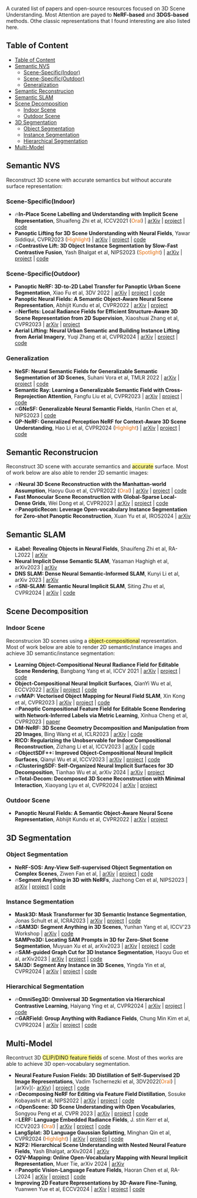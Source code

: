 A curated list of papers and open-source resources focused on 3D Scene Understanding. Most Attention are payed to **NeRF-based** and **3DGS-based** methods. Othe classic representations that I found interesting are also listed here.

## Table of Content
- [Table of Content](#table-of-content)
- [Semantic NVS](#semantic-nvs)
  - [Scene-Specific(Indoor)](#scene-specificindoor)
  - [Scene-Specific(Outdoor)](#scene-specificoutdoor)
  - [Generalization](#generalization)
- [Semantic Reconstrucion](#semantic-reconstrucion)
- [Semantic SLAM](#semantic-slam)
- [Scene Decomposition](#scene-decomposition)
  - [Indoor Scene](#indoor-scene)
  - [Outdoor Scene](#outdoor-scene)
- [3D Segmentation](#3d-segmentation)
  - [Object Segmentation](#object-segmentation)
  - [Instance Segmentation](#instance-segmentation)
  - [Hierarchical Segmentation](#hierarchical-segmentation)
- [Multi-Model](#multi-model)



## Semantic NVS
Reconstruct 3D scene with accurate semantics but without accurate surface representation:
### Scene-Specific(Indoor)
- 🔥**In-Place Scene Labelling and Understanding with Implicit Scene Representation**, Shuaifeng Zhi et al, ICCV2021 (<font color="#e36c09">Oral</font>) | [arXiv](https://arxiv.org/abs/2103.15875) | [project](https://shuaifengzhi.com/Semantic-NeRF/) | [code](https://github.com/Harry-Zhi/semantic_nerf/)
- **Panoptic Lifting for 3D Scene Understanding with Neural Fields**, Yawar Siddiqui, CVPR2023 (<font color="#e36c09">Highlight</font>) | [arXiv](https://arxiv.org/abs/2212.09802) | [project](https://nihalsid.github.io/panoptic-lifting/) | [code](https://github.com/nihalsid/panoptic-lifting)
- 🔥**Contrastive Lift: 3D Object Instance Segmentation by Slow-Fast Contrastive Fusion**, Yash Bhalgat et al, NIPS2023 (<font color="#e36c09">Spotlight</font>) | [arXiv](https://arxiv.org/abs/2306.04633) | [project](https://www.robots.ox.ac.uk/~vgg/research/contrastive-lift/) | [code](https://github.com/yashbhalgat/Contrastive-Lift)

### Scene-Specific(Outdoor)
- **Panoptic NeRF: 3D-to-2D Label Transfer for Panoptic Urban Scene Segmentation**, Xiao Fu et al, 3DV 2022 | [arXiv](https://arxiv.org/abs/2203.15224) | [project](https://fuxiao0719.github.io/projects/panopticnerf/) | [code](https://github.com/fuxiao0719/panopticnerf)
- **Panoptic Neural Fields: A Semantic Object-Aware Neural Scene Representation**, Abhijit Kundu et al, CVPR2022 | [arXiv](https://arxiv.org/abs/2205.04334.pdf) | [project](https://abhijitkundu.info/projects/pnf/)
- 🔥**Nerflets: Local Radiance Fields for Efficient Structure-Aware 3D Scene Representation from 2D Supervision**, Xiaoshuai Zhang et al, CVPR2023 | [arXiv](https://arxiv.org/abs/2303.03361) | [project](https://jetd1.github.io/nerflets-web/)
- **Aerial Lifting: Neural Urban Semantic and Building Instance Lifting from Aerial Imagery**, Yuqi Zhang et al, CVPR2024 | [arXiv](https://arxiv.org/abs/2403.11812) | [project](https://zyqz97.github.io/Aerial_Lifting/) | [code](https://github.com/zyqz97/Aerial_lifting)

### Generalization
- **NeSF: Neural Semantic Fields for Generalizable Semantic Segmentation of 3D Scenes**, Suhani Vora et al, TMLR 2022 | [arXiv](https://arxiv.org/pdf/2111.13260) | [project](https://nesf3d.github.io/) | [code](https://github.com/google-research/jax3d/tree/main/jax3d/projects/nesf)
- **Semantic Ray: Learning a Generalizable Semantic Field with Cross-Reprojection Attention**, Fangfu Liu et al, CVPR2023 | [arXiv](https://arxiv.org/abs/2303.13014) | [project](https://liuff19.github.io/S-Ray/) | [code](https://github.com/liuff19/Semantic-Ray)
- 🔥**GNeSF: Generalizable Neural Semantic Fields**, Hanlin Chen et al, NIPS2023 | [code](https://github.com/HLinChen/GNeSF)
- **GP-NeRF: Generalized Perception NeRF for Context-Aware 3D Scene Understanding**, Hao Li et al, CVPR2024 (<font color="#e36c09">Highlight</font>) | [arXiv](https://arxiv.org/abs/2311.11863) | [project](https://lifuguan.github.io/gpnerf-pages/) | [code](https://github.com/lifuguan/GP-NeRF)

## Semantic Reconstrucion
Reconstruct 3D scene with accurate semantics and <span style="background:#fff88f">accurate</span> surface. Most of work below are also able to render 2D semantic images:
- 🔥**Neural 3D Scene Reconstruction with the Manhattan-world Assumption**, Haoyu Guo et al, CVPR2022 (<font color="#e36c09">Oral</font>) | [arXiv](https://arxiv.org/abs/2205.02836) | [project](https://zju3dv.github.io/manhattan_sdf/) | [code](https://github.com/zju3dv/manhattan_sdf)
- **Fast Monocular Scene Reconstruction with Global-Sparse Local-Dense Grids**, Wei Dong et al, CVPR2023 | [arXiv](https://arxiv.org/abs/2305.13220) | [project](https://dongwei.info/publication/ash-mono/) | [code](https://github.com/theNded/torch-ash) 
- 🔥**PanopticRecon: Leverage Open-vocabulary Instance Segmentation for Zero-shot Panoptic Reconstruction**, Xuan Yu et al, IROS2024 | [arXiv](https://arxiv.org/abs/2407.01349)

## Semantic SLAM
- **iLabel: Revealing Objects in Neural Fields**, Shauifeng Zhi et al, RA-L2022 | [arXiv](https://arxiv.org/abs/2111.14637)
- **Neural Implicit Dense Semantic SLAM**, Yasaman Haghigh et al, arXiv2023 | [arXiv](https://arxiv.org/pdf/2304.14560.pdf)
- **DNS SLAM: Dense Neural Semantic-Informed SLAM**, Kunyi Li et al, arXiv 2023 | [arXiv](https://arxiv.org/abs/2312.00204)
- 🔥**SNI-SLAM: Semantic Neural Implicit SLAM**, Siting Zhu et al, CVPR2024 | [arXiv](https://arxiv.org/pdf/2311.11016) | [code](https://github.com/IRMVLab/SNI-SLAM)

## Scene Decomposition
### Indoor Scene
Reconstrucion 3D scenes using a <span style="background:#fff88f">object-compositional</span> representation. Most of work below are able to render 2D semantic/instance images and achieve 3D semantic/instance segmentation:
- **Learning Object-Compositional Neural Radiance Field for Editable Scene Rendering**, Bangbang Yang et al, ICCV 2021 | [arXiv](https://arxiv.org/pdf/2109.01847) | [project](https://zju3dv.github.io/object_nerf/) | [code](https://github.com/zju3dv/object_nerf)
- **Object-Compositional Neural Implicit Surfaces**, QianYi Wu et al, ECCV2022 | [arXiv](http://arxiv.org/abs/2207.09686) | [project](https://wuqianyi.top/objectsdf/) | [code](https://github.com/QianyiWu/objsdf)
- 🔥**vMAP: Vectorised Object Mapping for Neural Field SLAM**, Xin Kong et al, CVPR2023 | [arXiv](https://arxiv.org/abs/2302.01838) | [project](https://kxhit.github.io/vMAP) | [code](https://github.com/kxhit/vMAP)
- 🔥**Panoptic Compositional Feature Field for Editable Scene Rendering with Network-Inferred Labels via Metric Learning**, Xinhua Cheng et al, CVPR2023 | [paper](https://openaccess.thecvf.com/content/CVPR2023/papers/Cheng_Panoptic_Compositional_Feature_Field_for_Editable_Scene_Rendering_With_Network-Inferred_CVPR_2023_paper.pdf)
- **DM-NeRF: 3D Scene Geometry Decomposition and Manipulation from 2D Images**, Bing Wang et al, ICLR2023 | [arXiv](https://arxiv.org/abs/2208.07227) | [code](https://github.com/vLAR-group/DM-NeRF)
- **RICO: Regularizing the Unobservable for Indoor Compositional Reconstruction**, Zizhang Li et al, ICCV2023 | [arXiv](https://arxiv.org/abs/2303.08605) | [code](https://github.com/kyleleey/RICO)
- 🔥**ObjectSDF++: Improved Object-Compositional Neural Implicit Surfaces**, Qianyi Wu et al, ICCV2023 | [arXiv](http://arxiv.org/abs/2308.07868) | [project](https://wuqianyi.top/objectsdf++) | [code](https://github.com/QianyiWu/objectsdf_plus)
- 🔥**ClusteringSDF: Self-Organized Neural Implicit Surfaces for 3D Decomposition**, Tianhao Wu et al, arXiv 2024 | [arXiv](https://arxiv.org/abs/2403.14619) | [project](https://sm0kywu.github.io/ClusteringSDF/)
- 🔥**Total-Decom: Decomposed 3D Scene Reconstruction with Minimal Interaction**, Xiaoyang Lyu et al, CVPR2024 | [arXiv](https://arxiv.org/pdf/2403.19314.pdf) | [project](https://cvmi-lab.github.io/Total-Decom/)

### Outdoor Scene
- **Panoptic Neural Fields: A Semantic Object-Aware Neural Scene Representation**, Abhijit Kundu et al, CVPR2022 | [arXiv](https://arxiv.org/abs/2205.04334.pdf) | [project](https://abhijitkundu.info/projects/pnf/)

## 3D Segmentation
### Object Segmentation
- **NeRF-SOS: Any-View Self-supervised Object Segmentation on Complex Scenes**, Ziwen Fan et al, | [arXiv](https://arxiv.org/abs/2209.08776) | [project](https://zhiwenfan.github.io/NeRF-SOS/) | [code](https://github.com/VITA-Group/NeRF-SOS)
- 🔥**Segment Anything in 3D with NeRFs**, Jiazhong Cen et al, NIPS2023 | [arXiv](https://arxiv.org/abs/2304.12308) | [project](https://jumpat.github.io/SA3D/) | [code](https://github.com/Jumpat/SegmentAnythingin3D)

### Instance Segmentation
- **Mask3D: Mask Transformer for 3D Semantic Instance Segmentation**, Jonas Schult et al, ICRA2023 | [arXiv](https://arxiv.org/abs/2210.03105) | [project](https://jonasschult.github.io/Mask3D/) | [code](https://github.com/JonasSchult/Mask3D)
- 🔥**SAM3D: Segment Anything in 3D Scenes**, Yunhan Yang et al, ICCV'23 Workshop | [arXiv](https://arxiv.org/abs/2306.03908) | [code](https://github.com/Pointcept/SegmentAnything3D) 
- **SAMPro3D: Locating SAM Prompts in 3D for Zero-Shot Scene Segmentation**, Muyuan Xu et al, arXiv2023 | [arXiv](https://arxiv.org/abs/2311.17707) | [project](https://mutianxu.github.io/sampro3d/) | [code](https://github.com/GAP-LAB-CUHK-SZ/SAMPro3D)
- 🔥**SAM-guided Graph Cut for 3D Instance Segmentation**, Haoyu Guo et al, arXiv2023 | [arXiv](https://arxiv.org/abs/2312.08372) | [project](https://zju3dv.github.io/sam_graph/) | [code](https://github.com/zju3dv/SAM-Graph)
- **SAI3D: Segment Any Instance in 3D Scenes**, Yingda Yin et al, CVPR2024 | [arXiv](https://arxiv.org/abs/2312.11557) | [project](https://yd-yin.github.io/SAI3D/) | [code](https://github.com/yd-yin/SAI3D)

### Hierarchical Segmentation
- 🔥**OmniSeg3D: Omniversal 3D Segmentation via Hierarchical Contrastive Learning**, Haiyang Ying et al, CVPR2024 | [arXiv](https://arxiv.org/abs/2311.11666) | [project](https://oceanying.github.io/OmniSeg3D/) | [code](https://github.com/THU-luvision/OmniSeg3D)
- 🔥**GARField: Group Anything with Radiance Fields**, Chung Min Kim et al, CVPR2024 | [arXiv](https://arxiv.org/abs/2401.09419) | [project](https://www.garfield.studio/) | [code](https://github.com/chungmin99/garfield) 

## Multi-Model
Recontruct 3D <span style="background:#fff88f">CLIP/DINO feature fields</span> of scene. Most of thes works are able to achieve 3D open-vocabulary segmentation.
- **Neural Feature Fusion Fields: 3D Distillation of Self-Supervised 2D Image Representations**, Vadim Tschernezki et al, 3DV2022(<font color="#e36c09">Oral</font>) | [arXiv](- [arXiv](https://arxiv.org/abs/2209.03494)) | [project](https://www.robots.ox.ac.uk/~vadim/n3f/) | [code](https://github.com/dichotomies/N3F)
- 🔥**Decomposing NeRF for Editing via Feature Field Distillation**, Sosuke Kobayashi et al, NIPS2022 | [arXiv](https://arxiv.org/abs/2205.15585) | [project](https://pfnet-research.github.io/distilled-feature-fields/) | [code](https://github.com/pfnet-research/distilled-feature-fields)
- 🔥**OpenScene: 3D Scene Understanding with Open Vocabularies**, Songyou Peng et al, CVPR 2023 | [arXiv](https://arxiv.org/abs/2211.15654) | [project](https://pengsongyou.github.io/openscene) | [code](https://github.com/pengsongyou/openscene)
- 🔥**LERF: Language Embedded Radiance Fields**, J. stin Kerr et al, ICCV2023 (<font color="#e36c09">Oral</font>) | [arXiv](https://arxiv.org/abs/2303.09553) | [project](https://www.lerf.io/) | [code](https://github.com/kerrj/lerf)
- **LangSplat: 3D Language Gaussian Splatting**, Minghan Qin et al, CVPR2024 (<font color="#e36c09">Highlight</font>) | [arXiv](https://arxiv.org/abs/2312.16084) | [project](https://langsplat.github.io/) | [code](https://github.com/minghanqin/LangSplat)
- **N2F2: Hierarchical Scene Understanding with Nested Neural Feature Fields**, Yash Bhalgat, arXiv2024 | [arXiv](https://arxiv.org/abs/2403.10997)
- **O2V-Mapping: Online Open-Vocabulary Mapping with Neural Implicit Representation**, Muer Tie, arXiv 2024 | [arXiv](https://arxiv.org/abs/2404.06836)
- 🔥**Panoptic Vision-Language Feature Fields**, Haoran Chen et al, RA-L2024 | [arXiv](https://arxiv.org/abs/2309.05448) | [project](https://ethz-asl.github.io/pvlff/) | [code](https://github.com/ethz-asl/pvlff)
- **Improving 2D Feature Representations by 3D-Aware Fine-Tuning**, Yuanwen Yue et al, ECCV2024 | [arXiv](https://arxiv.org/abs/2407.20229) | [project](https://ywyue.github.io/FiT3D/) | [code](https://github.com/ywyue/FiT3D)